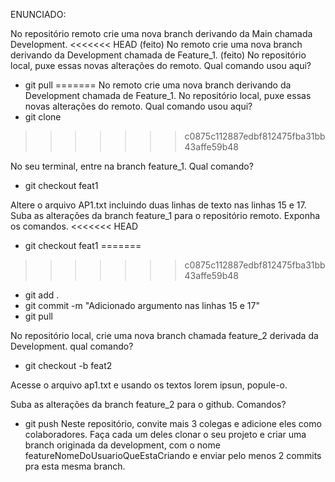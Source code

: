 ENUNCIADO:

No repositório remoto crie uma nova branch derivando da Main chamada Development.
<<<<<<< HEAD
(feito)
No remoto crie uma nova branch derivando da Development chamada de Feature_1.
(feito)
No repositório local, puxe essas novas alterações do remoto. Qual comando usou aqui?
- git pull
=======
No remoto crie uma nova branch derivando da Development chamada de Feature_1.
No repositório local, puxe essas novas alterações do remoto. Qual comando usou aqui?
- git clone
>>>>>>> c0875c112887edbf812475fba31bb43affe59b48

No seu terminal, entre na branch feature_1. Qual comando?
- git checkout feat1

Altere o arquivo AP1.txt incluindo duas linhas de texto nas linhas 15 e 17.
Suba as alterações da branch feature_1 para o repositório remoto. Exponha os comandos.
<<<<<<< HEAD
- git checkout feat1
=======
>>>>>>> c0875c112887edbf812475fba31bb43affe59b48
- git add .
- git commit -m "Adicionado argumento nas linhas 15 e 17"
- git pull

No repositório local, crie uma nova branch chamada feature_2 derivada da Development. qual comando?
- git checkout -b feat2

Acesse o arquivo ap1.txt e usando os textos lorem ipsun, popule-o.

Suba as alterações da branch feature_2 para o github. Comandos?
- git push
Neste repositório, convite mais 3 colegas e adicione eles como colaboradores.
Faça cada um deles clonar o seu projeto e criar uma branch originada da development, com o nome featureNomeDoUsuarioQueEstaCriando e enviar pelo menos 2 commits pra esta mesma branch.